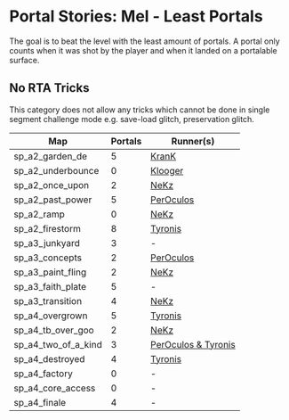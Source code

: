 # Portal Stories: Mel - Least Portals
The goal is to beat the level with the least amount of portals. A portal only counts when it was shot by the player and when it landed on a portalable surface.

## No RTA Tricks
This category does not allow any tricks which cannot be done in single segment challenge mode e.g. save-load glitch, preservation glitch.

| Map | Portals | Runner(s) |
| --- | --- | --- |
| sp_a2_garden_de | 5 | [KranK](https://www.youtube.com/watch?v=PwhFwherLxo) |
| sp_a2_underbounce | 0 | [Klooger](https://www.youtube.com/watch?v=IlmNz83wLZs) |
| sp_a2_once_upon | 2 | [NeKz]() |
| sp_a2_past_power | 5 | [PerOculos](https://www.youtube.com/watch?v=e8MH_rQNwOI) |
| sp_a2_ramp | 0 | [NeKz](http://youtu.be/LjhoVfDB7BA) |
| sp_a2_firestorm | 8 | [Tyronis](https://www.youtube.com/watch?v=z-pe8jFify4) |
| sp_a3_junkyard | 3 | - |
| sp_a3_concepts | 2 | [PerOculos]() |
| sp_a3_paint_fling | 2 | [NeKz](https://youtu.be/Eu7EAylj4LY) |
| sp_a3_faith_plate | 5 | - |
| sp_a3_transition | 4 | [NeKz]() |
| sp_a4_overgrown | 5 | [Tyronis](https://www.youtube.com/watch?v=hf-aHxDPmqc) |
| sp_a4_tb_over_goo | 2 | [NeKz]() |
| sp_a4_two_of_a_kind | 3 | [PerOculos & Tyronis](https://www.youtube.com/watch?v=ve7WmPd9xVs) |
| sp_a4_destroyed | 4 | [Tyronis](https://www.youtube.com/watch?v=r0BWk8h4UC8) |
| sp_a4_factory | 0 | - |
| sp_a4_core_access | 0 | - |
| sp_a4_finale | 4 | - |